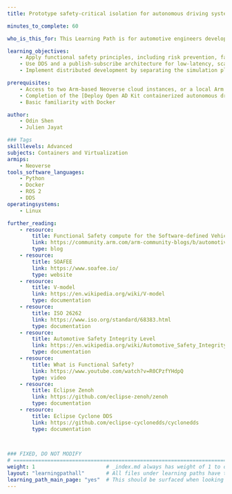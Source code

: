 ```yaml
---
title: Prototype safety-critical isolation for autonomous driving systems on Neoverse

minutes_to_complete: 60

who_is_this_for: This Learning Path is for automotive engineers developing safety-critical systems. You'll learn how to accelerate ISO 26262-compliant development workflows using Arm-based cloud compute, containerized simulation, and DDS-based communication.

learning_objectives: 
    - Apply functional safety principles, including risk prevention, fault detection, and ASIL compliance, to build robust, certifiable automotive systems
    - Use DDS and a publish-subscribe architecture for low-latency, scalable, and fault-tolerant communication in autonomous driving systems
    - Implement distributed development by separating the simulation platform into independent, safety-isolated components

prerequisites:
    - Access to two Arm-based Neoverse cloud instances, or a local Arm Neoverse Linux system with at least 16 CPUs and 32 GB of RAM
    - Completion of the [Deploy Open AD Kit containerized autonomous driving simulation on Arm Neoverse](/learning-paths/automotive/openadkit1_container/) Learning Path
    - Basic familiarity with Docker

author: 
    - Odin Shen
    - Julien Jayat

### Tags
skilllevels: Advanced
subjects: Containers and Virtualization
armips:
    - Neoverse
tools_software_languages:
    - Python
    - Docker
    - ROS 2
    - DDS
operatingsystems:
    - Linux

further_reading:
    - resource:
        title: Functional Safety compute for the Software-defined Vehicle
        link: https://community.arm.com/arm-community-blogs/b/automotive-blog/posts/functional-safety-compute
        type: blog
    - resource:
        title: SOAFEE
        link: https://www.soafee.io/
        type: website
    - resource:
        title: V-model
        link: https://en.wikipedia.org/wiki/V-model
        type: documentation
    - resource:
        title: ISO 26262
        link: https://www.iso.org/standard/68383.html
        type: documentation
    - resource:
        title: Automotive Safety Integrity Level
        link: https://en.wikipedia.org/wiki/Automotive_Safety_Integrity_Level
        type: documentation
    - resource:
        title: What is Functional Safety?
        link: https://www.youtube.com/watch?v=R0CPzfYHdpQ
        type: video
    - resource:
        title: Eclipse Zenoh
        link: https://github.com/eclipse-zenoh/zenoh
        type: documentation
    - resource:
        title: Eclipse Cyclone DDS 
        link: https://github.com/eclipse-cyclonedds/cyclonedds
        type: documentation
    


### FIXED, DO NOT MODIFY
# ================================================================================
weight: 1                       # _index.md always has weight of 1 to order correctly
layout: "learningpathall"       # All files under learning paths have this same wrapper
learning_path_main_page: "yes"  # This should be surfaced when looking for related content. Only set for _index.md of learning path content.
---
```

